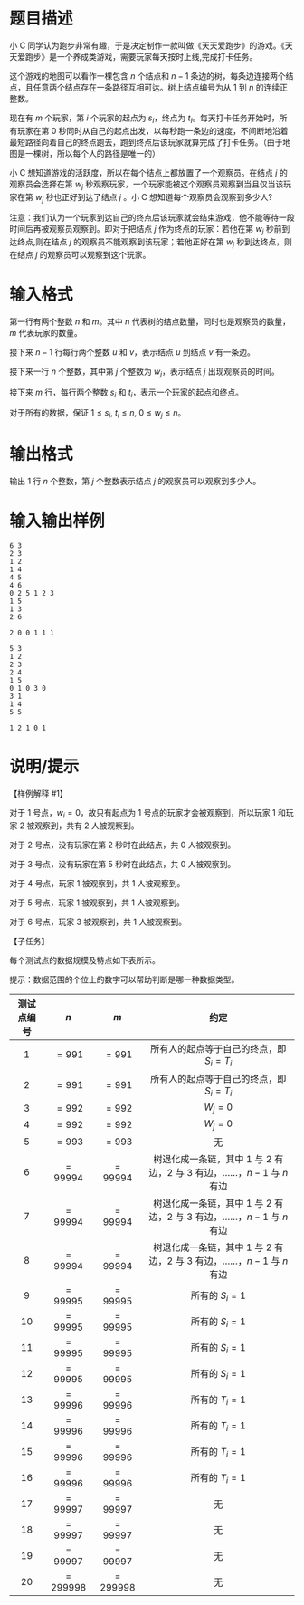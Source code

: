 # 题目描述

小 C 同学认为跑步非常有趣，于是决定制作一款叫做《天天爱跑步》的游戏。《天天爱跑步》是一个养成类游戏，需要玩家每天按时上线,完成打卡任务。

这个游戏的地图可以看作一棵包含 $n$ 个结点和 $n-1$ 条边的树，每条边连接两个结点，且任意两个结点存在一条路径互相可达。树上结点编号为从 $1$ 到 $n$ 的连续正整数。

现在有 $m$ 个玩家，第 $i$ 个玩家的起点为 $s_i$，终点为 $t_i$。每天打卡任务开始时，所有玩家在第 $0$ 秒同时从自己的起点出发，以每秒跑一条边的速度，不间断地沿着最短路径向着自己的终点跑去，跑到终点后该玩家就算完成了打卡任务。（由于地图是一棵树，所以每个人的路径是唯一的）

小 C 想知道游戏的活跃度，所以在每个结点上都放置了一个观察员。在结点 $j$ 的观察员会选择在第 $w_j$ 秒观察玩家，一个玩家能被这个观察员观察到当且仅当该玩家在第 $w_j$ 秒也正好到达了结点 $j$ 。小 C 想知道每个观察员会观察到多少人?

注意：我们认为一个玩家到达自己的终点后该玩家就会结束游戏，他不能等待一段时间后再被观察员观察到。即对于把结点 $j$ 作为终点的玩家：若他在第 $w_j$ 秒前到达终点,则在结点 $j$ 的观察员不能观察到该玩家；若他正好在第 $w_j$ 秒到达终点，则在结点 $j$ 的观察员可以观察到这个玩家。

# 输入格式

第一行有两个整数 $n$ 和 $m$。其中 $n$ 代表树的结点数量，同时也是观察员的数量，$m$ 代表玩家的数量。

接下来 $n-1$ 行每行两个整数 $u$ 和 $v$，表示结点 $u$ 到结点 $v$ 有一条边。

接下来一行 $n$ 个整数，其中第 $j$ 个整数为 $w_j$，表示结点 $j$ 出现观察员的时间。

接下来 $m$ 行，每行两个整数 $s_i$ 和 $t_i$，表示一个玩家的起点和终点。

对于所有的数据，保证 $1 \leq s_i,~t_i \leq n,~0\leq w_j \leq n$。

# 输出格式

输出 $1$ 行 $n$ 个整数，第 $j$ 个整数表示结点 $j$ 的观察员可以观察到多少人。

# 输入输出样例

```input1
6 3
2 3
1 2 
1 4 
4 5 
4 6 
0 2 5 1 2 3 
1 5 
1 3 
2 6 
```

```output1
2 0 0 1 1 1 
```

```input2
5 3 
1 2 
2 3 
2 4 
1 5 
0 1 0 3 0 
3 1 
1 4
5 5 
```

```output2
1 2 1 0 1 
```

# 说明/提示

【样例解释 #1】

对于 $1$ 号点，$w_i=0$，故只有起点为 $1$ 号点的玩家才会被观察到，所以玩家 $1$ 和玩家 $2$ 被观察到，共有 $2$ 人被观察到。

对于 $2$ 号点，没有玩家在第 $2$ 秒时在此结点，共 $0$ 人被观察到。

对于 $3$ 号点，没有玩家在第 $5$ 秒时在此结点，共 $0$ 人被观察到。

对于 $4$ 号点，玩家 $1$ 被观察到，共 $1$ 人被观察到。

对于 $5$ 号点，玩家 $1$ 被观察到，共 $1$ 人被观察到。

对于 $6$ 号点，玩家 $3$ 被观察到，共 $1$ 人被观察到。

【子任务】

每个测试点的数据规模及特点如下表所示。

提示：数据范围的个位上的数字可以帮助判断是哪一种数据类型。

| 测试点编号 |    $n$    |    $m$    |                                     约定                                     |
| :--------: | :-------: | :-------: | :--------------------------------------------------------------------------: |
|    $1$     |  $=991$   |  $=991$   |                   所有人的起点等于自己的终点，即 $S_i=T_i$                   |
|    $2$     |  $=991$   |  $=991$   |                   所有人的起点等于自己的终点，即 $S_i=T_i$                   |
|    $3$     |  $=992$   |  $=992$   |                                   $W_j=0$                                    |
|    $4$     |  $=992$   |  $=992$   |                                   $W_j=0$                                    |
|    $5$     |  $=993$   |  $=993$   |                                      无                                      |
|    $6$     | $=99994$  | $=99994$  | 树退化成一条链，其中 $1$ 与 $2$ 有边，$2$ 与 $3$ 有边，……，$n-1$ 与 $n$ 有边 |
|    $7$     | $=99994$  | $=99994$  | 树退化成一条链，其中 $1$ 与 $2$ 有边，$2$ 与 $3$ 有边，……，$n-1$ 与 $n$ 有边 |
|    $8$     | $=99994$  | $=99994$  | 树退化成一条链，其中 $1$ 与 $2$ 有边，$2$ 与 $3$ 有边，……，$n-1$ 与 $n$ 有边 |
|    $9$     | $=99995$  | $=99995$  |                                所有的 $S_i=1$                                |
|    $10$    | $=99995$  | $=99995$  |                                所有的 $S_i=1$                                |
|    $11$    | $=99995$  | $=99995$  |                                所有的 $S_i=1$                                |
|    $12$    | $=99995$  | $=99995$  |                                所有的 $S_i=1$                                |
|    $13$    | $=99996$  | $=99996$  |                                所有的 $T_i=1$                                |
|    $14$    | $=99996$  | $=99996$  |                                所有的 $T_i=1$                                |
|    $15$    | $=99996$  | $=99996$  |                                所有的 $T_i=1$                                |
|    $16$    | $=99996$  | $=99996$  |                                所有的 $T_i=1$                                |
|    $17$    | $=99997$  | $=99997$  |                                      无                                      |
|    $18$    | $=99997$  | $=99997$  |                                      无                                      |
|    $19$    | $=99997$  | $=99997$  |                                      无                                      |
|    $20$    | $=299998$ | $=299998$ |                                      无                                      |
